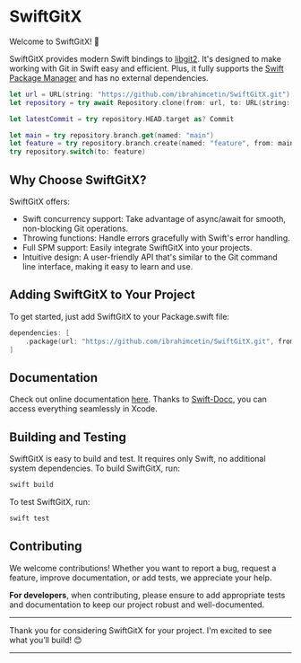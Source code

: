 # SwiftGitX

Welcome to SwiftGitX! 🎉

SwiftGitX provides modern Swift bindings to [libgit2](https://libgit2.org). It's designed to make working with Git in Swift easy and efficient. Plus, it fully supports the [Swift Package Manager](https://github.com/swiftlang/swift-package-manager) and has no external dependencies.

```swift
let url = URL(string: "https://github.com/ibrahimcetin/SwiftGitX.git")!
let repository = try await Repository.clone(from: url, to: URL(string: "/path/to/clone")!)

let latestCommit = try repository.HEAD.target as? Commit

let main = try repository.branch.get(named: "main")
let feature = try repository.branch.create(named: "feature", from: main)
try repository.switch(to: feature)
```

## Why Choose SwiftGitX?

SwiftGitX offers:

- Swift concurrency support: Take advantage of async/await for smooth, non-blocking Git operations.
- Throwing functions: Handle errors gracefully with Swift's error handling.
- Full SPM support: Easily integrate SwiftGitX into your projects.
- Intuitive design: A user-friendly API that's similar to the Git command line interface, making it easy to learn and use.

## Adding SwiftGitX to Your Project

To get started, just add SwiftGitX to your Package.swift file:
```swift
dependencies: [
    .package(url: "https://github.com/ibrahimcetin/SwiftGitX.git", from: "0.1.0"),
]
```

## Documentation

Check out online documentation [here](https://ibrahimcetin.github.io/SwiftGitX/documentation/swiftgitx/). Thanks to [Swift-Docc](https://www.swift.org/documentation/docc/), you can access everything seamlessly in Xcode.

## Building and Testing
SwiftGitX is easy to build and test. It requires only Swift, no additional system dependencies.
To build SwiftGitX, run:
```bash
swift build
```
To test SwiftGitX, run:
```bash
swift test
```

## Contributing

We welcome contributions! Whether you want to report a bug, request a feature, improve documentation, or add tests, we appreciate your help.

**For developers**, when contributing, please ensure to add appropriate tests and documentation to keep our project robust and well-documented.

---

Thank you for considering SwiftGitX for your project. I'm excited to see what you’ll build! 😊

---